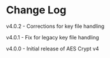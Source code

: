 # Change Log

v4.0.2
    - Corrections for key file handling

v4.0.1
    - Fix for legacy key file handling

v4.0.0
    - Initial release of AES Crypt v4
